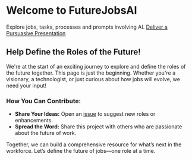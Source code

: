 # Welcome to FutureJobsAI
Explore jobs, tasks, processes and prompts involving AI.
[Deliver a Pursuasive Presentation](jobs/executive-leader.md)

## Help Define the Roles of the Future!

We're at the start of an exciting journey to explore and define the roles of the future together. This page is just the beginning. Whether you're a visionary, a technologist, or just curious about how jobs will evolve, we need your input!

### How You Can Contribute:
- **Share Your Ideas:** Open an [issue](https://github.com/robinbramdata/futurejobsai/issues) to suggest new roles or enhancements.
- **Spread the Word:** Share this project with others who are passionate about the future of work.

Together, we can build a comprehensive resource for what’s next in the workforce. Let’s define the future of jobs—one role at a time.

